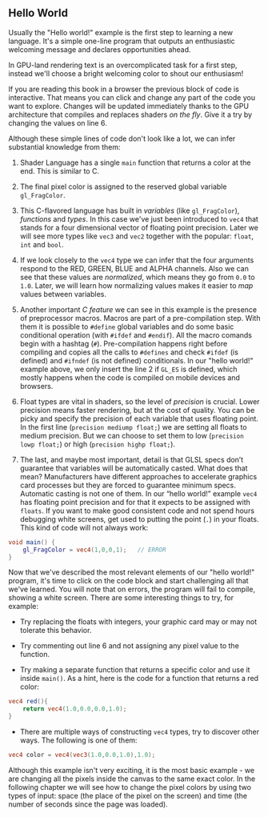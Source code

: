 ## Hello World

Usually the "Hello world!" example is the first step to learning a new language. It's a simple one-line program that outputs an enthusiastic welcoming message and declares opportunities ahead.

In GPU-land rendering text is an overcomplicated task for a first step, instead we'll choose a bright welcoming color to shout our enthusiasm!

<div class="codeAndCanvas" data="hello_world.frag"></div>

If you are reading this book in a browser the previous block of code is interactive. That means you can click and change any part of the code you want to explore. Changes will be updated immediately thanks to the GPU architecture that compiles and replaces shaders *on the fly*. Give it a try by changing the values on line 6.

Although these simple lines of code don't look like a lot, we can infer substantial knowledge from them:

1. Shader Language has a single `main` function that returns a color at the end. This is similar to C.

2. The final pixel color is assigned to the reserved global variable `gl_FragColor`.

3. This C-flavored language has built in *variables* (like `gl_FragColor`), *functions* and *types*. In this case we've just been introduced to `vec4` that stands for a four dimensional vector of floating point precision. Later we will see more types like `vec3` and `vec2` together with the popular: `float`, `int` and `bool`.

4. If we look closely to the `vec4` type we can infer that the four arguments respond to the RED, GREEN, BLUE and ALPHA channels. Also we can see that these values are *normalized*, which means they go from `0.0` to `1.0`. Later, we will learn how normalizing values makes it easier to *map* values between variables.

5. Another important *C feature* we can see in this example is the presence of preprocessor macros. Macros are part of a pre-compilation step. With them it is possible to `#define` global variables and do some basic conditional operation (with `#ifdef` and `#endif`). All the macro comands begin with a hashtag (`#`). Pre-compilation happens right before compiling and copies all the calls to `#defines` and check `#ifdef` (is defined) and `#ifndef` (is not defined) conditionals. In our "hello world!" example above, we only insert the line 2 if `GL_ES` is defined, which mostly happens when the code is compiled on mobile devices and browsers.

6. Float types are vital in shaders, so the level of *precision* is crucial. Lower precision means faster rendering, but at the cost of quality. You can be picky and specify the precision of each variable that uses floating point. In the first line (`precision mediump float;`) we are setting all floats to medium precision. But we can choose to set them to low (`precision lowp float;`) or high (`precision highp float;`).

7. The last, and maybe most important, detail is that GLSL specs don’t guarantee that variables will be automatically casted. What does that mean? Manufacturers have different approaches to accelerate graphics card processes but they are forced to guarantee minimum specs. Automatic casting is not one of them. In our “hello world!” example `vec4` has floating point precision and for that it expects to be assigned with `floats`. If you want to make good consistent code and not spend hours debugging white screens, get used to putting the point (`.`) in your floats. This kind of code will not always work:

```glsl
void main() {
    gl_FragColor = vec4(1,0,0,1);	// ERROR
}
```

Now that we've described the most relevant elements of our "hello world!" program, it's time to click on the code block and start challenging all that we've learned. You will note that on errors, the program will fail to compile, showing a white screen. There are some interesting things to try, for example:

* Try replacing the floats with integers, your graphic card may or may not tolerate this behavior.

* Try commenting out line 6 and not assigning any pixel value to the function.

* Try making a separate function that returns a specific color and use it inside `main()`. As a hint, here is the code for a function that returns a red color:

```glsl
vec4 red(){
    return vec4(1.0,0.0,0.0,1.0);
}
```

* There are multiple ways of constructing `vec4` types, try to discover other ways. The following is one of them:

```glsl
vec4 color = vec4(vec3(1.0,0.0,1.0),1.0);
```

Although this example isn't very exciting, it is the most basic example - we are changing all the pixels inside the canvas to the same exact color. In the following chapter we will see how to change the pixel colors by using two types of input: space (the place of the pixel on the screen) and time (the number of seconds since the page was loaded).
